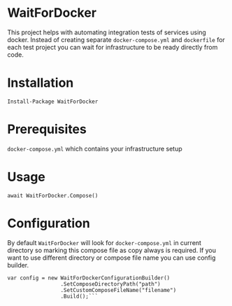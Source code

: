 # WaitForDocker
This project helps with automating integration tests of services using docker. Instead of creating separate `docker-compose.yml` and `dockerfile` for each test project you can wait for infrastructure to be ready directly from code.

# Installation
```Install-Package WaitForDocker```
# Prerequisites
```docker-compose.yml``` which contains your infrastructure setup
# Usage
```await WaitForDocker.Compose()```
# Configuration
By default `WaitForDocker` will look for ```docker-compose.yml``` in current directory so marking this compose file as copy always is required. If you want to use different directory or compose file name you can use config builder.
``` 
var config = new WaitForDockerConfigurationBuilder()
                 .SetComposeDirectoryPath("path")
                 .SetCustomComposeFileName("filename")
                 .Build();```
